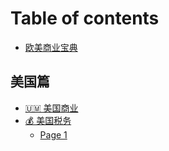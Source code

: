 # Table of contents

* [欧美商业宝典](README.md)

## 美国篇 <a href="#usa" id="usa"></a>

* [🇺🇲 美国商业](usa/business.md)
* [💰 美国税务](usa/tax/README.md)
  * [Page 1](usa/tax/page-1.md)

